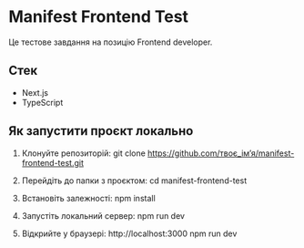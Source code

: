 # Manifest Frontend Test

Це тестове завдання на позицію Frontend developer.

## Стек

- Next.js
- TypeScript

## Як запустити проєкт локально

1. Клонуйте репозиторій:
   git clone https://github.com/твоє_ім’я/manifest-frontend-test.git

2. Перейдіть до папки з проєктом:
   cd manifest-frontend-test

3. Встановіть залежності:
   npm install

4. Запустіть локальний сервер:
   npm run dev

5. Відкрийте у браузері: http://localhost:3000
   npm run dev
